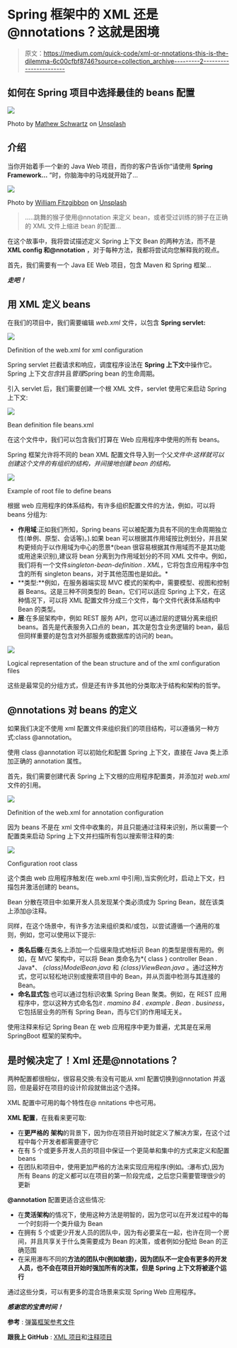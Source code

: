 # Spring 框架中的 XML 还是@nnotations？这就是困境

> 原文：<https://medium.com/quick-code/xml-or-nnotations-this-is-the-dilemma-6c00cfbf8746?source=collection_archive---------2----------------------->

## 如何在 Spring 项目中选择最佳的 beans 配置

![](img/7b34fc041eab0cef31c471bec88e9197.png)

Photo by [Mathew Schwartz](https://unsplash.com/@cadop?utm_source=medium&utm_medium=referral) on [Unsplash](https://unsplash.com?utm_source=medium&utm_medium=referral)

## 介绍

当你开始着手一个新的 Java Web 项目，而你的客户告诉你“请使用 **Spring Framework…** ”时，你脑海中的马戏就开始了…

![](img/cca94ea04b9929c3f9e9d2159a6b8c1e.png)

Photo by [William Fitzgibbon](https://unsplash.com/@willfitz88?utm_source=medium&utm_medium=referral) on [Unsplash](https://unsplash.com?utm_source=medium&utm_medium=referral)

> …..跳舞的猴子使用@nnotation 来定义 bean，或者受过训练的狮子在正确的 XML 文件上缩进 bean 的配置…

在这个故事中，我将尝试描述定义 Spring 上下文 Bean 的两种方法，而不是 **XML config 和@nnotation** ，对于每种方法，我都将尝试向您解释我的观点。

首先，我们需要有一个 Java EE Web 项目，包含 Maven 和 Spring 框架…

***走吧！***

## 用 XML 定义 beans

在我们的项目中，我们需要编辑 *web.xml* 文件，以包含 **Spring servlet:**

![](img/d18dd09249cfe74e69f509ae629c78e9.png)

Definition of the web.xml for xml configuration

Spring servlet 拦截请求和响应，调度程序设法在 **Spring 上下文**中操作它。Spring 上下文*包含*并且*管理*Spring bean 的生命周期。

引入 servlet 后，我们需要创建一个根 XML 文件，servlet 使用它来启动 Spring 上下文:

![](img/feec5e0c28c5902e85ab06afdaff8556.png)

Bean definition file beans.xml

在这个文件中，我们可以包含我们打算在 Web 应用程序中使用的所有 beans。

Spring 框架允许将不同的 bean XML 配置文件导入到一个父*文件中:这样就可以创建这个文件的有组织的结构，并间接地创建 bean 的结构。*

![](img/6dac42ab0a5fddeb11af5cc8367e3ffa.png)

Example of root file to define beans

根据 web 应用程序的体系结构，有许多组织配置文件的方法，例如，可以将 beans 分组为:

*   **作用域**:正如我们所知，Spring beans 可以被配置为具有不同的生命周期独立性(单例、原型、会话等)。).如果 bean 可以根据其作用域按比例划分，并且架构更倾向于以作用域为中心的愿景*(bean 很容易根据其作用域而不是其功能或用途来识别),建议将 bean 分离到为作用域划分的不同 XML 文件中。例如，我们将有一个文件*singleton-bean-definition . XML*，它将包含应用程序中包含的所有 singleton beans，对于其他范围也是如此。*
*   **类型:**例如，在服务器端实现 MVC 模式的架构中，需要模型、视图和控制器 Beans。这是三种不同类型的 Bean，它们可以适应 Spring 上下文，在这种情况下，可以将 XML 配置文件分成三个文件，每个文件代表体系结构中 Bean 的类型。
*   **层**:在多层架构中，例如 REST 服务 API，您可以通过层的逻辑分离来组织 beans。首先是代表服务入口点的 bean，其次是包含业务逻辑的 bean，最后但同样重要的是包含对外部服务或数据库的访问的 bean。

![](img/83fec120b5b53599f2b826997be61068.png)

Logical representation of the bean structure and of the xml configuration files

这些是最常见的分组方式，但是还有许多其他的分类取决于结构和架构的哲学。

## @nnotations 对 beans 的定义

如果我们决定不使用 xml 配置文件来组织我们的项目结构，可以遵循另一种方式:class @annotation。

使用 class @annotation 可以初始化和配置 Spring 上下文，直接在 Java 类上添加正确的 annotation 属性。

首先，我们需要创建代表 Spring 上下文根的应用程序配置类，并添加对 *web.xml* 文件的引用。

![](img/c23584d3e794a90f0dc28a8b353229b7.png)

Definition of the web.xml for annotation configuration

因为 beans 不是在 xml 文件中收集的，并且只能通过注释来识别，所以需要一个配置类来启动 Spring 上下文并扫描所有包以搜索带注释的类:

![](img/b5472b84e241bb2da65e67898b434d5c.png)

Configuration root class

这个类由 web 应用程序触发(在 web.xml 中引用),当实例化时，启动上下文，扫描包并激活创建的 beans。

Bean 分散在项目中:如果开发人员发现某个类必须成为 Spring Bean，就在该类上添加@注释。

同样，在这个场景中，有许多方法来组织类和/或包，以尝试遵循一个通用的准则，例如，您可以使用以下提示:

*   **类名后缀**:在类名上添加一个后缀来隐式地标识 Bean 的类型是很有用的。例如，在 MVC 架构中，可以将 Bean 类命名为*{ class } controller Bean . Java*、 *{class}ModelBean.java* 和 *{class}ViewBean.java* 。通过这种方式，您可以轻松地识别或搜索项目中的 Bean，并从页面中检测与其连接的 Bean。
*   **命名显式包**:也可以通过包标识收集 Spring Bean 聚类。例如，在 REST 应用程序中，您以这种方式命名包*it . mamino 84 . example . Bean . business*，它包括层业务的所有 Spring Bean，而与它们的作用域无关。

使用注释来标记 Spring Bean 在 web 应用程序中更为普遍，尤其是在采用 SpringBoot 框架的架构中。

## 是时候决定了！Xml 还是@nnotations？

两种配置都很相似，很容易交换:有没有可能从 xml 配置切换到@nnotation 并返回，但是最好在项目的设计阶段就做出这个选择。

XML 配置中可用的每个特性在@ nnitations 中也可用。

**XML 配置**，在我看来更可取:

*   在**更严格的** **架构**的背景下，因为你在项目开始时就定义了解决方案，在这个过程中每个开发者都需要遵守它
*   在有 5 个或更多开发人员的项目中保证一个更简单和集中的方式来定义和配置 beans
*   在团队和项目中，使用更加严格的方法来实现应用程序(例如。:瀑布式),因为所有 Beans 的定义都可以在项目的第一阶段完成，之后您只需要管理很少的更新

**@annotation** 配置更适合这些情况:

*   在**灵活架构**的情况下，使用这种方法是明智的，因为您可以在开发过程中的每一个时刻将一个类升级为 Bean
*   在拥有 5 个或更少开发人员的团队中，因为有必要呆在一起，也许在同一个房间，并且共享关于什么类需要成为 Bean 的决策，或者例如分配给 Bean 的正确范围
*   在采用瀑布不同的**方法的团队中(例如敏捷)，因为团队不一定会有更多的开发人员，也不会在项目开始时强加所有的决策，但是 Spring 上下文将被逐个运行**

通过这些分类，可以有更多的混合场景来实现 Spring Web 应用程序。

***感谢您的宝贵时间！***

**参考** : [弹簧框架参考文件](https://docs.spring.io/spring/docs/4.3.25.RELEASE/spring-framework-reference/htmlsingle/)

**跟我上 GitHub** : [XML 项目](https://github.com/Mamix84/jtips/tree/master/SpringXmlConfig)和[注释项目](https://github.com/Mamix84/jtips/tree/master/SpringAnnotationConfig)